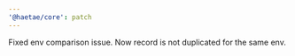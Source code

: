 ```yaml
---
'@haetae/core': patch
---
```


Fixed env comparison issue. Now record is not duplicated for the same env.
